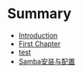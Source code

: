 # Summary

* [Introduction](README.md)
* [First Chapter](chapter1.md)
* [test](test.md)
* [Samba安装与配置](samba安装与配置.md)

